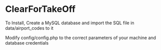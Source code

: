 # ClearForTakeOff

To Install, Create a MySQL database and import the SQL file in data/airport_codes to it

Modify config/config.php to the correct parameters of your machine and database credentials
